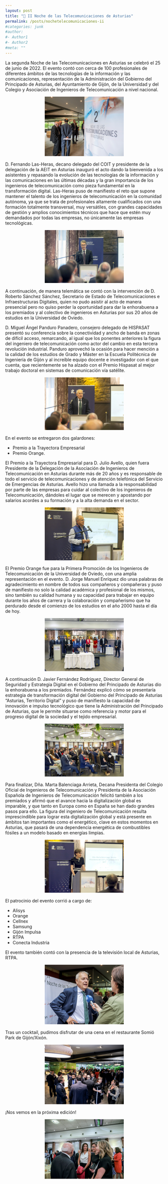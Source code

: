 ```yaml
---
layout: post
title: "🥂 II Noche de las Telecomunicaciones de Asturias"
permalink: /posts/nochetelecomunicaciones-ii
#categories: junk
#author:
#- Author1
#- Author2
#meta: ""
---
```


La segunda Noche de las Telecomunicaciones en Asturias se celebró el 25 de junio de 2022. El
evento contó con cerca de 100 profesionales de diferentes ámbitos de las tecnologías de la
información y las comunicaciones, representación de la Administración del Gobierno del
Principado de Asturias, del Ayuntamiento de Gijón, de la Universidad y del Colegio y Asociación
de Ingenieros de Telecomunicación a nivel nacional.

<center><img src="../images/noche2-1.jpg?raw=true" style="width:50%"></center>

D. Fernando Las-Heras, decano delegado del COIT y presidente de la delegación de la AEIT en
Asturias inauguró el acto dando la bienvenida a los asistentes y repasando la evolución de las
tecnologías de la información y las comunicaciones en las últimas décadas y la gran
importancia de los ingenieros de telecomunicación como pieza fundamental en la
transformación digital. Las-Heras puso de manifiesto el reto que supone mantener el talento
de los ingenieros de telecomunicación en la comunidad autónoma, ya que se trata de
profesionales altamente cualificados con una formación totalmente transversal, muy
versátiles, con grandes capacidades de gestión y amplios conocimientos técnicos que hace que
estén muy demandados por todas las empresas, no únicamente las empresas tecnológicas.

<center><img src="../images/noche2-2.jpg?raw=true" style="width:50%"></center>

A continuación, de manera telemática se contó con la intervención de D. Roberto Sánchez
Sánchez, Secretario de Estado de Telecomunicaciones e Infraestructuras Digitales, quien no
pudo asistir al acto de manera presencial pero no quiso perder la oportunidad para dar la
enhorabuena a los premiados y al colectivo de ingenieros en Asturias por sus 20 años de
estudios en la Universidad de Oviedo.

D. Miguel Ángel Panduro Panadero, consejero delegado de HISPASAT presentó su conferencia
sobre la conectividad y ancho de banda en zonas de difícil acceso, remarcando, al igual que los
ponentes anteriores la figura del ingeniero de telecomunicación como actor del cambio en
esta tercera revolución industrial. Panduro aprovechó la ocasión para hacer mención a la
calidad de los estudios de Grado y Máster en la Escuela Politécnica de Ingeniería de Gijón y al
increíble equipo docente e investigador con el que cuenta, que recientemente se ha alzado
con el Premio Hispasat al mejor trabajo doctoral en sistemas de comunicación vía satélite.

<center><img src="../images/noche2-3.jpg?raw=true" style="width:50%"></center>

En el evento se entregaron dos galardones:
* Premio a la Trayectora Empresarial
* Premio Orange.

El Premio a la Trayectora Empresarial para D. Julio Avello, quien fuera Presidente de la
Delegación de la Asociación de Ingenieros de Telecomunicación en Asturias durante más de 20
años y es responsable de todo el servicio de telecomunicaciones y de atención telefónica del
Servicio de Emergencias de Asturias. Avello hizo una llamada a la responsabilidad por parte de
las empresas para cuidar al colectivo de los ingenieros de Telecomunicación, dándoles el lugar
que se merecen y apostando por salarios acordes a su formación y a la alta demanda en el
sector.

<center><img src="../images/noche2-4.jpg?raw=true" style="width:50%"></center>

El Premio Orange fue para la Primera Promoción de los Ingenieros de Telecomunicación de la
Universidad de Oviedo, con una amplia representación en el evento. D. Jorge Manuel Enríquez
dio unas palabras de agradecimiento en nombre de todos sus compañeros y compañeras y
puso de manifiesto no solo la calidad académica y profesional de los mismos, sino también su
calidad humana y su capacidad para trabajar en equipo durante los años de carrera y la
colaboración y compañerismo que ha perdurado desde el comienzo de los estudios en el año
2000 hasta el día de hoy.

<center><img src="../images/noche2-5.jpg?raw=true" style="width:50%"></center>

A continuación D. Javier Fernández Rodríguez, Director General de Seguridad y Estrategia
Digital en el Gobierno del Principado de Asturias dio la enhorabuena a los premiados.
Fernández explicó cómo se presentaría estrategia de transformación digital del Gobierno del
Principado de Asturias “Asturias, Territorio Digital” y puso de manifiesto la capacidad de
innovación e impulso tecnológico que tiene la Administración del Principado de Asturias, que
le permite situarse como referencia y motor para el progreso digital de la sociedad y el tejido
empresarial.

<center><img src="../images/noche2-7.jpg?raw=true" style="width:50%"></center>

Para finalizar, Dña. Marta Balenciaga Arrieta, Decana Presidenta del Colegio Oficial de
Ingenieros de Telecomunicación y Presidenta de la Asociación Española de Ingenieros de
Telecomunicación felicitó también a los premiados y afirmó que el avance hacia la
digitalización global es imparable, y que tanto en Europa como en España se han dado grandes
pasos para ello. La figura del ingeniero de Telecomunicación resulta imprescindible para lograr
esta digitalización global y está presente en ámbitos tan importantes como el energético, clave
en estos momentos en Asturias, que pasará de una dependencia energética de combustibles
fósiles a un modelo basado en energías limpias.

<center><img src="../images/noche2-6.jpg?raw=true" style="width:50%"></center>

El patrocinio del evento corrió a cargo de:
* Alisys
* Orange
* Cellnex
* Samsung
* Gijón Impulsa
* RTPA
* Conecta Industria

El evento también contó con la presencia de la televisión local de Asturias, RTPA.
<center><img src="../images/noche2-8.jpg?raw=true" style="width:50%"></center>

Tras un cocktail, pudimos disfrutar de una cena en el restaurante Somió Park de Gijón/Xixón.
<center><img src="../images/noche2-9.jpg?raw=true" style="width:50%"></center>


¡Nos vemos en la próxima edición!

<center><img src="../images/noche2-10.jpg?raw=true" style="width:50%"></center>

